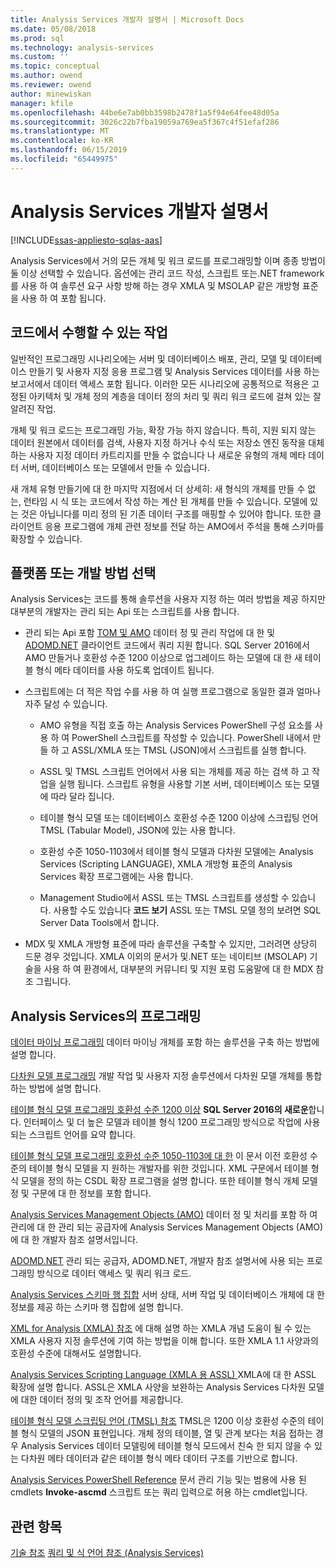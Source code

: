 ```yaml
---
title: Analysis Services 개발자 설명서 | Microsoft Docs
ms.date: 05/08/2018
ms.prod: sql
ms.technology: analysis-services
ms.custom: ''
ms.topic: conceptual
ms.author: owend
ms.reviewer: owend
author: minewiskan
manager: kfile
ms.openlocfilehash: 44be6e7ab0bb3598b2478f1a5f94e64fee48d05a
ms.sourcegitcommit: 3026c22b7fba19059a769ea5f367c4f51efaf286
ms.translationtype: MT
ms.contentlocale: ko-KR
ms.lasthandoff: 06/15/2019
ms.locfileid: "65449975"
---
```

# <a name="analysis-services-developer-documentation"></a>Analysis Services 개발자 설명서
[!INCLUDE[ssas-appliesto-sqlas-aas](../includes/ssas-appliesto-sqlas-aas.md)]

Analysis Services에서 거의 모든 개체 및 워크 로드를 프로그래밍할 이며 종종 방법이 둘 이상 선택할 수 있습니다.  옵션에는 관리 코드 작성, 스크립트 또는.NET framework를 사용 하 여 솔루션 요구 사항 방해 하는 경우 XMLA 및 MSOLAP 같은 개방형 표준을 사용 하 여 포함 됩니다.

## <a name="what-you-can-accomplish-in-code"></a>코드에서 수행할 수 있는 작업
일반적인 프로그래밍 시나리오에는 서버 및 데이터베이스 배포, 관리, 모델 및 데이터베이스 만들기 및 사용자 지정 응용 프로그램 및 Analysis Services 데이터를 사용 하는 보고서에서 데이터 액세스 포함 됩니다. 이러한 모든 시나리오에 공통적으로 적용은 고정된 아키텍처 및 개체 정의 계층을 데이터 정의 처리 및 쿼리 워크 로드에 걸쳐 있는 잘 알려진 작업.

개체 및 워크 로드는 프로그래밍 가능, 확장 가능 하지 않습니다. 특히, 지원 되지 않는 데이터 원본에서 데이터를 검색, 사용자 지정 하거나 수식 또는 저장소 엔진 동작을 대체 하는 사용자 지정 데이터 카트리지를 만들 수 없습니다 나 새로운 유형의 개체 메타 데이터 서버, 데이터베이스 또는 모델에서 만들 수 있습니다.

새 개체 유형 만들기에 대 한 마지막 지점에서 더 상세히: 새 형식의 개체를 만들 수 없는, 런타임 시 식 또는 코드에서 작성 하는 계산 된 개체를 만들 수 있습니다. 모델에 있는 것은 아닙니다를 미리 정의 된 기존 데이터 구조를 매핑할 수 있어야 합니다. 또한 클라이언트 응용 프로그램에 개체 관련 정보를 전달 하는 AMO에서 주석을 통해 스키마를 확장할 수 있습니다.

## <a name="choose-a-platform-or-approach-to-development"></a>플랫폼 또는 개발 방법 선택
Analysis Services는 코드를 통해 솔루션을 사용자 지정 하는 여러 방법을 제공 하지만 대부분의 개발자는 관리 되는 Api 또는 스크립트를 사용 합니다.

- 관리 되는 Api 포함 [TOM 및 AMO](http://msdn.microsoft.com/library/mt436122.aspx) 데이터 정 및 관리 작업에 대 한 및 [ADOMD.NET](http://msdn.microsoft.com/library/mt465769.aspx) 클라이언트 코드에서 쿼리 지원 합니다. SQL Server 2016에서 AMO 만들거나 호환성 수준 1200 이상으로 업그레이드 하는 모델에 대 한 새 테이블 형식 메타 데이터를 사용 하도록 업데이트 됩니다.

- 스크립트에는 더 적은 작업 수를 사용 하 여 실행 프로그램으로 동일한 결과 얼마나 자주 달성 수 있습니다.

  - AMO 유형을 직접 호출 하는 Analysis Services PowerShell 구성 요소를 사용 하 여 PowerShell 스크립트를 작성할 수 있습니다. PowerShell 내에서 만들 하 고 ASSL/XMLA 또는 TMSL (JSON)에서 스크립트를 실행 합니다.

  - ASSL 및 TMSL 스크립트 언어에서 사용 되는 개체를 제공 하는 검색 하 고 작업을 실행 됩니다. 스크립트 유형을 사용할 기본 서버, 데이터베이스 또는 모델에 따라 달라 집니다.

  - 테이블 형식 모델 또는 데이터베이스 호환성 수준 1200 이상에 스크립팅 언어 TMSL (Tabular Model), JSON에 있는 사용 합니다.

  - 호환성 수준 1050-1103에서 테이블 형식 모델과 다차원 모델에는 Analysis Services (Scripting LANGUAGE), XMLA 개방형 표준의 Analysis Services 확장 프로그램에는 사용 합니다.

  - Management Studio에서 ASSL 또는 TMSL 스크립트를 생성할 수 있습니다. 사용할 수도 있습니다 **코드 보기** ASSL 또는 TMSL 모델 정의 보려면 SQL Server Data Tools에서 합니다.

- MDX 및 XMLA 개방형 표준에 따라 솔루션을 구축할 수 있지만, 그러려면 상당히 드문 경우 것입니다. XMLA 이외의 문서가 및.NET 또는 네이티브 (MSOLAP) 기술을 사용 하 여 환경에서, 대부분의 커뮤니티 및 지원 포럼 도움말에 대 한 MDX 참조 그립니다.

## <a name="programming-in-analysis-services"></a>Analysis Services의 프로그래밍
[데이터 마이닝 프로그래밍](../analysis-services/data-mining/data-mining-programming.md) 데이터 마이닝 개체를 포함 하는 솔루션을 구축 하는 방법에 설명 합니다.

[다차원 모델 프로그래밍](../analysis-services/multidimensional-models/multidimensional-model-programming.md) 개발 작업 및 사용자 지정 솔루션에서 다차원 모델 개체를 통합 하는 방법에 설명 합니다.

[테이블 형식 모델 프로그래밍 호환성 수준 1200 이상](../analysis-services/tabular-model-programming-compatibility-level-1200/tabular-model-programming-for-compatibility-level-1200.md)
**SQL Server 2016의 새로운**합니다.  인터페이스 및 더 높은 모델과 테이블 형식 1200 프로그래밍 방식으로 작업에 사용 되는 스크립트 언어를 요약 합니다.

[테이블 형식 모델 프로그래밍 호환성 수준 1050-1103에 대 한](../analysis-services/tabular-model-programming-compatibility-levels-1050-1103/tabular-model-programming-for-compatibility-levels-1050-through-1103.md) 이 문서 이전 호환성 수준의 테이블 형식 모델을 지 원하는 개발자를 위한 것입니다. XML 구문에서 테이블 형식 모델을 정의 하는 CSDL 확장 프로그램을 설명 합니다. 또한 테이블 형식 개체 모델 정 및 구문에 대 한 정보를 포함 합니다.

[Analysis Services Management Objects (AMO)](https://msdn.microsoft.com/library/mt436122.aspx) 데이터 정 및 처리를 포함 하 여 관리에 대 한 관리 되는 공급자에 Analysis Services Management Objects (AMO)에 대 한 개발자 참조 설명서입니다.

[ADOMD.NET](http://msdn.microsoft.com/library/mt465769.aspx) 관리 되는 공급자, ADOMD.NET, 개발자 참조 설명서에 사용 되는 프로그래밍 방식으로 데이터 액세스 및 쿼리 워크 로드.

[Analysis Services 스키마 행 집합](https://docs.microsoft.com/bi-reference/schema-rowsets/analysis-services-schema-rowsets) 서버 상태, 서버 작업 및 데이터베이스 개체에 대 한 정보를 제공 하는 스키마 행 집합에 설명 합니다.

[XML for Analysis &#40;XMLA&#41; 참조](https://docs.microsoft.com/bi-reference/xmla/xml-for-analysis-xmla-reference) 에 대해 설명 하는 XMLA 개념 도움이 될 수 있는 XMLA 사용자 지정 솔루션에 기여 하는 방법을 이해 합니다. 또한 XMLA 1.1 사양과의 호환성 수준에 대해서도 설명합니다.

[Analysis Services Scripting Language &#40;XMLA 용 ASSL&#41; ](https://docs.microsoft.com/bi-reference/assl/analysis-services-scripting-language-assl-for-xmla) XMLA에 대 한 ASSL 확장에 설명 합니다. ASSL은 XMLA 사양을 보완하는 Analysis Services 다차원 모델에 대한 데이터 정의 및 조작 언어를 제공합니다.

[테이블 형식 모델 스크립팅 언어 &#40;TMSL&#41; 참조](https://docs.microsoft.com/bi-reference/tmsl/tabular-model-scripting-language-tmsl-reference) TMSL은 1200 이상 호환성 수준의 테이블 형식 모델의 JSON 표현입니다. 개체 정의 테이블, 열 및 관계 보다는 처음 접하는 경우 Analysis Services 데이터 모델링에 테이블 형식 모드에서 친숙 한 되지 않을 수 있는 다차원 메타 데이터과 같은 테이블 형식 메타 데이터 구조를 기반으로 합니다.

[Analysis Services PowerShell Reference](../analysis-services/powershell/analysis-services-powershell-reference.md) 문서 관리 기능 및는 범용에 사용 된 cmdlets **Invoke-ascmd** 스크립트 또는 쿼리 입력으로 허용 하는 cmdlet입니다.

## <a name="see-also"></a>관련 항목
[기술 참조](../analysis-services/powershell/technical-reference-ssas.md)
[쿼리 및 식 언어 참조 &#40;Analysis Services&#41;](http://msdn.microsoft.com/library/gg492188.aspx)
